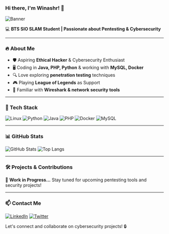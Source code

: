 ### Hi there, I'm Winashr! 👋

![Banner](https://source.unsplash.com/1600x400/?hacker,technology)

💻 **BTS SIO SLAM Student | Passionate about Pentesting & Cybersecurity**

---

### 🔥 About Me
- 🛡️ Aspiring **Ethical Hacker** & Cybersecurity Enthusiast
- 🖥️ Coding in **Java, PHP, Python** & working with **MySQL, Docker**
- 🔍 Love exploring **penetration testing** techniques
- 🎮 Playing **League of Legends** as Support
- 📡 Familiar with **Wireshark & network security tools**

---

### 🚀 Tech Stack
![Linux](https://img.shields.io/badge/Linux-FCC624?style=for-the-badge&logo=linux&logoColor=black)
![Python](https://img.shields.io/badge/Python-3776AB?style=for-the-badge&logo=python&logoColor=white)
![Java](https://img.shields.io/badge/Java-ED8B00?style=for-the-badge&logo=java&logoColor=white)
![PHP](https://img.shields.io/badge/PHP-777BB4?style=for-the-badge&logo=php&logoColor=white)
![Docker](https://img.shields.io/badge/Docker-2496ED?style=for-the-badge&logo=docker&logoColor=white)
![MySQL](https://img.shields.io/badge/MySQL-4479A1?style=for-the-badge&logo=mysql&logoColor=white)

---

### 📊 GitHub Stats
![GitHub Stats](https://github-readme-stats.vercel.app/api?username=winashr&show_icons=true&theme=tokyonight)
![Top Langs](https://github-readme-stats.vercel.app/api/top-langs/?username=winashr&layout=compact&theme=tokyonight)

---

### 🛠️ Projects & Contributions
🚧 **Work in Progress...** Stay tuned for upcoming pentesting tools and security projects!

---

### 📫 Contact Me
[![LinkedIn](https://img.shields.io/badge/LinkedIn-0A66C2?style=for-the-badge&logo=linkedin&logoColor=white)]((https://www.linkedin.com/in/ashwinrajavel/))
[![Twitter](https://img.shields.io/badge/Twitter-1DA1F2?style=for-the-badge&logo=twitter&logoColor=white)](https://twitter.com/winashr)

Let's connect and collaborate on cybersecurity projects! 🔒
